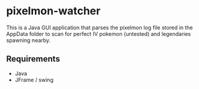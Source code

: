 # pixelmon-watcher
This is a Java GUI application that parses the pixelmon log file stored in the AppData folder to scan for perfect IV pokemon (untested) and legendaries spawning nearby.

## Requirements
* Java
* JFrame / swing
